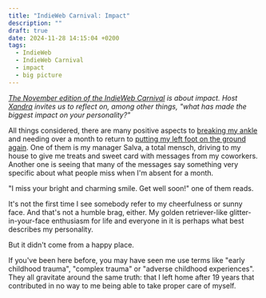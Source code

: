 ```yaml
---
title: "IndieWeb Carnival: Impact"
description: ""
draft: true
date: 2024-11-28 14:15:04 +0200
tags:
  - IndieWeb
  - IndieWeb Carnival
  - impact
  - big picture
---
```


_[The November edition of the IndieWeb Carnival](https://library.xandra.cc/indieweb-carnival/) is about impact. Host [Xandra](https://xandra.cc/) invites us to reflect on, among other things, "what has made the biggest impact on your personality?"_

All things considered, there are many positive aspects to [breaking my ankle](/2024/10/26/11/24/10/) and needing over a month to return to [putting my left foot on the ground again](/2024/11/27/12/51/14/). One of them is my manager Salva, a total mensch, driving to my house to give me treats and sweet card with messages from my coworkers. Another one is seeing that many of the messages say something very specific about what people miss when I'm absent for a month.

"I miss your bright and charming smile. Get well soon!" one of them reads.

It's not the first time I see somebody refer to my cheerfulness or sunny face. And that's not a humble brag, either. My golden retriever-like glitter-in-your-face enthusiasm for life and everyone in it is perhaps what best describes my personality.

But it didn't come from a happy place.

If you've been here before, you may have seen me use terms like "early childhood trauma", "complex trauma" or "adverse childhood experiences". They all gravitate around the same truth: that I left home after 19 years that contributed in no way to me being able to take proper care of myself.
